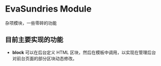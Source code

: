 # EvaSundries Module

杂项模块，一些零碎的功能

## 目前主要实现的功能

* **block** 可以在后台定义 HTML 区块，然后在模板中调用，以实现在管理后台对前台页面的部分区块动态修改。